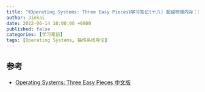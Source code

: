 ```yaml
---
title: "《Operating Systems: Three Easy Pieces》学习笔记(十八) 超越物理内存：策略"
author: Jinkai
date: 2022-06-14 10:00:00 +0800
published: false
categories: [学习笔记]
tags: [Operating Systems, 操作系统导论]
---
```




## 参考

- [Operating Systems: Three Easy Pieces 中文版](https://pages.cs.wisc.edu/~remzi/OSTEP/Chinese/22.pdf)
